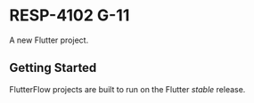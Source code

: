 # RESP-4102 G-11

A new Flutter project.

## Getting Started

FlutterFlow projects are built to run on the Flutter _stable_ release.
